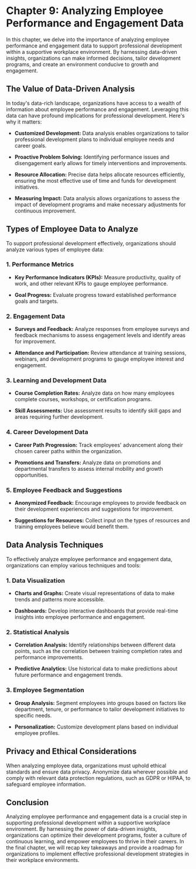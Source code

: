 Chapter 9: Analyzing Employee Performance and Engagement Data
=============================================================

In this chapter, we delve into the importance of analyzing employee performance and engagement data to support professional development within a supportive workplace environment. By harnessing data-driven insights, organizations can make informed decisions, tailor development programs, and create an environment conducive to growth and engagement.

The Value of Data-Driven Analysis
---------------------------------

In today's data-rich landscape, organizations have access to a wealth of information about employee performance and engagement. Leveraging this data can have profound implications for professional development. Here's why it matters:

* **Customized Development:** Data analysis enables organizations to tailor professional development plans to individual employee needs and career goals.

* **Proactive Problem Solving:** Identifying performance issues and disengagement early allows for timely interventions and improvements.

* **Resource Allocation:** Precise data helps allocate resources efficiently, ensuring the most effective use of time and funds for development initiatives.

* **Measuring Impact:** Data analysis allows organizations to assess the impact of development programs and make necessary adjustments for continuous improvement.

Types of Employee Data to Analyze
---------------------------------

To support professional development effectively, organizations should analyze various types of employee data:

### **1. Performance Metrics**

* **Key Performance Indicators (KPIs):** Measure productivity, quality of work, and other relevant KPIs to gauge employee performance.

* **Goal Progress:** Evaluate progress toward established performance goals and targets.

### **2. Engagement Data**

* **Surveys and Feedback:** Analyze responses from employee surveys and feedback mechanisms to assess engagement levels and identify areas for improvement.

* **Attendance and Participation:** Review attendance at training sessions, webinars, and development programs to gauge employee interest and engagement.

### **3. Learning and Development Data**

* **Course Completion Rates:** Analyze data on how many employees complete courses, workshops, or certification programs.

* **Skill Assessments:** Use assessment results to identify skill gaps and areas requiring further development.

### **4. Career Development Data**

* **Career Path Progression:** Track employees' advancement along their chosen career paths within the organization.

* **Promotions and Transfers:** Analyze data on promotions and departmental transfers to assess internal mobility and growth opportunities.

### **5. Employee Feedback and Suggestions**

* **Anonymized Feedback:** Encourage employees to provide feedback on their development experiences and suggestions for improvement.

* **Suggestions for Resources:** Collect input on the types of resources and training employees believe would benefit them.

Data Analysis Techniques
------------------------

To effectively analyze employee performance and engagement data, organizations can employ various techniques and tools:

### **1. Data Visualization**

* **Charts and Graphs:** Create visual representations of data to make trends and patterns more accessible.

* **Dashboards:** Develop interactive dashboards that provide real-time insights into employee performance and engagement.

### **2. Statistical Analysis**

* **Correlation Analysis:** Identify relationships between different data points, such as the correlation between training completion rates and performance improvements.

* **Predictive Analytics:** Use historical data to make predictions about future performance and engagement trends.

### **3. Employee Segmentation**

* **Group Analysis:** Segment employees into groups based on factors like department, tenure, or performance to tailor development initiatives to specific needs.

* **Personalization:** Customize development plans based on individual employee profiles.

Privacy and Ethical Considerations
----------------------------------

When analyzing employee data, organizations must uphold ethical standards and ensure data privacy. Anonymize data wherever possible and comply with relevant data protection regulations, such as GDPR or HIPAA, to safeguard employee information.

Conclusion
----------

Analyzing employee performance and engagement data is a crucial step in supporting professional development within a supportive workplace environment. By harnessing the power of data-driven insights, organizations can optimize their development programs, foster a culture of continuous learning, and empower employees to thrive in their careers. In the final chapter, we will recap key takeaways and provide a roadmap for organizations to implement effective professional development strategies in their workplace environments.
